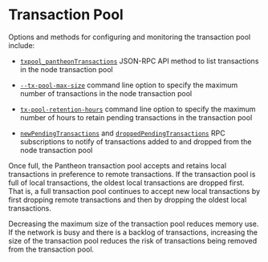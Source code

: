 # Transaction Pool 

Options and methods for configuring and monitoring the transaction pool include: 

* [`txpool_pantheonTransactions`](../../Reference/Pantheon-API-Methods.md#txpool_pantheontransactions) JSON-RPC API method to list
transactions in the node transaction pool

* [`--tx-pool-max-size`](../../Reference/Pantheon-CLI-Syntax.md#tx-pool-max-size) command line option to specify the maximum number
of transactions in the node transaction pool

* [`tx-pool-retention-hours`](../../Reference/Pantheon-CLI-Syntax.md#tx-pool-retention-hours) command line option to specify 
the maximum number of hours to retain pending transactions in the transaction pool

* [`newPendingTransactions`](../../Pantheon-API/RPC-PubSub.md#pending-transactions) and [`droppedPendingTransactions`](../../Pantheon-API/RPC-PubSub.md#dropped-transactions)
RPC subscriptions to notify of transactions added to and dropped from the node transaction pool  

Once full, the Pantheon transaction pool accepts and retains local transactions in preference to remote transactions. 
If the transaction pool is full of local transactions, the oldest local transactions are dropped first.  That is, a 
full transaction pool continues to accept new local transactions by first dropping remote transactions and then by 
dropping the oldest local transactions. 

Decreasing the maximum size of the transaction pool reduces memory use. If the network is busy and there is a backlog
of transactions, increasing the size of the transaction pool reduces the risk of transactions being 
removed from the transaction pool.